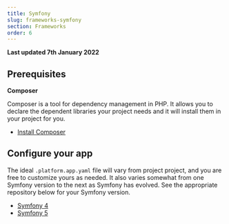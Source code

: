 ```yaml
---
title: Symfony
slug: frameworks-symfony
section: Frameworks
order: 6
---
```


**Last updated 7th January 2022**


## Prerequisites

**Composer**

Composer is a tool for dependency management in PHP. It allows you to declare the dependent libraries your project needs and it will install them in your project for you.

- [Install Composer](https://getcomposer.org/download/)


## Configure your app

The ideal `.platform.app.yaml` file will vary from project project, and you are free to customize yours as needed.  It also varies somewhat from one Symfony version to the next as Symfony has evolved.  See the appropriate repository below for your Symfony version.

* [Symfony 4](https://github.com/platformsh-templates/symfony4)
* [Symfony 5](https://github.com/platformsh-templates/symfony5)
